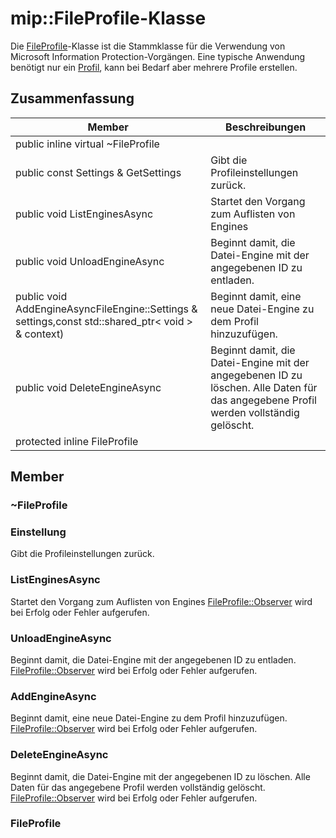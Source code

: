 # <a name="class-mipfileprofile"></a>mip::FileProfile-Klasse 
Die [FileProfile](#classmip_1_1_file_profile)-Klasse ist die Stammklasse für die Verwendung von Microsoft Information Protection-Vorgängen.
Eine typische Anwendung benötigt nur ein [Profil](#classmip_1_1_profile), kann bei Bedarf aber mehrere Profile erstellen.
## <a name="summary"></a>Zusammenfassung
 Member                        | Beschreibungen                                
--------------------------------|---------------------------------------------
public inline virtual  ~FileProfile | 
public const Settings & GetSettings | Gibt die Profileinstellungen zurück.
public void ListEnginesAsync | Startet den Vorgang zum Auflisten von Engines
public void UnloadEngineAsync | Beginnt damit, die Datei-Engine mit der angegebenen ID zu entladen.
public void AddEngineAsyncFileEngine::Settings & settings,const std::shared_ptr< void > & context) | Beginnt damit, eine neue Datei-Engine zu dem Profil hinzuzufügen.
public void DeleteEngineAsync | Beginnt damit, die Datei-Engine mit der angegebenen ID zu löschen. Alle Daten für das angegebene Profil werden vollständig gelöscht.
protected inline  FileProfile | 
## <a name="members"></a>Member
### <a name="fileprofile"></a>~FileProfile
### <a name="settings"></a>Einstellung
Gibt die Profileinstellungen zurück.
### <a name="listenginesasync"></a>ListEnginesAsync
Startet den Vorgang zum Auflisten von Engines
[FileProfile::Observer](#classmip_1_1_file_profile_1_1_observer) wird bei Erfolg oder Fehler aufgerufen.
### <a name="unloadengineasync"></a>UnloadEngineAsync
Beginnt damit, die Datei-Engine mit der angegebenen ID zu entladen. [FileProfile::Observer](#classmip_1_1_file_profile_1_1_observer) wird bei Erfolg oder Fehler aufgerufen.
### <a name="addengineasync"></a>AddEngineAsync
Beginnt damit, eine neue Datei-Engine zu dem Profil hinzuzufügen.
[FileProfile::Observer](#classmip_1_1_file_profile_1_1_observer) wird bei Erfolg oder Fehler aufgerufen.
### <a name="deleteengineasync"></a>DeleteEngineAsync
Beginnt damit, die Datei-Engine mit der angegebenen ID zu löschen. Alle Daten für das angegebene Profil werden vollständig gelöscht.
[FileProfile::Observer](#classmip_1_1_file_profile_1_1_observer) wird bei Erfolg oder Fehler aufgerufen.
### <a name="fileprofile"></a>FileProfile